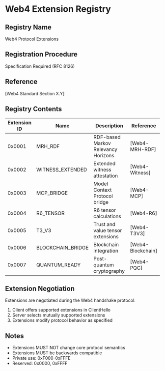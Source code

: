 # Web4 Extension Registry

## Registry Name
Web4 Protocol Extensions

## Registration Procedure
Specification Required (RFC 8126)

## Reference
[Web4 Standard Section X.Y]

## Registry Contents

| Extension ID | Name | Description | Reference |
|--------------|------|-------------|-----------|
| 0x0001 | MRH_RDF | RDF-based Markov Relevancy Horizons | [Web4-MRH-RDF] |
| 0x0002 | WITNESS_EXTENDED | Extended witness attestation | [Web4-Witness] |
| 0x0003 | MCP_BRIDGE | Model Context Protocol bridge | [Web4-MCP] |
| 0x0004 | R6_TENSOR | R6 tensor calculations | [Web4-R6] |
| 0x0005 | T3_V3 | Trust and value tensor extensions | [Web4-T3V3] |
| 0x0006 | BLOCKCHAIN_BRIDGE | Blockchain integration | [Web4-Blockchain] |
| 0x0007 | QUANTUM_READY | Post-quantum cryptography | [Web4-PQC] |

## Extension Negotiation

Extensions are negotiated during the Web4 handshake protocol:

1. Client offers supported extensions in ClientHello
2. Server selects mutually supported extensions
3. Extensions modify protocol behavior as specified

## Notes

- Extensions MUST NOT change core protocol semantics
- Extensions MUST be backwards compatible
- Private use: 0xF000-0xFFFE
- Reserved: 0x0000, 0xFFFF